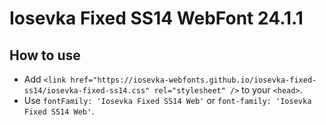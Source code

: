 # Iosevka Fixed SS14 WebFont 24.1.1

## How to use

- Add `<link href="https://iosevka-webfonts.github.io/iosevka-fixed-ss14/iosevka-fixed-ss14.css" rel="stylesheet" />` to your `<head>`.
- Use `fontFamily: 'Iosevka Fixed SS14 Web'` or `font-family: 'Iosevka Fixed SS14 Web'`.
